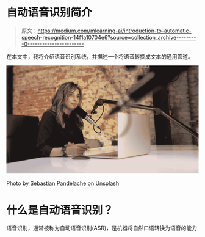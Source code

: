 # 自动语音识别简介

> 原文：<https://medium.com/mlearning-ai/introduction-to-automatic-speech-recognition-14f1a10704e6?source=collection_archive---------0----------------------->

在本文中，我将介绍语音识别系统，并描述一个将语音转换成文本的通用管道。

![](img/e6da2b2b47d494a9a70f91f360cceef1.png)

Photo by [Sebastian Pandelache](https://unsplash.com/es/@pandelache?utm_source=medium&utm_medium=referral) on [Unsplash](https://unsplash.com?utm_source=medium&utm_medium=referral)

# 什么是自动语音识别？

语音识别，通常被称为自动语音识别(ASR)，是机器将自然口语转换为语音的能力